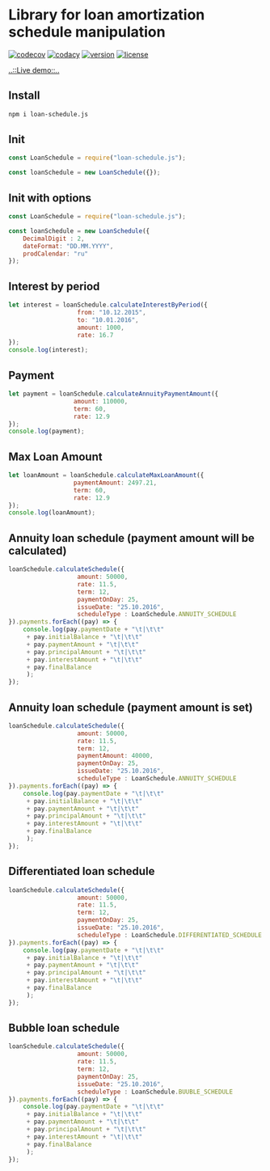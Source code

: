# Library for loan amortization schedule manipulation

[![codecov](https://codecov.io/gh/timmson/loan-schedule.js/branch/master/graph/badge.svg)](https://codecov.io/gh/timmson/loan-schedule.js)
[![codacy](https://api.codacy.com/project/badge/Grade/0316cf5405fd4dbcb67455c33f5a63d5)](https://www.codacy.com/app/timmson666/loan-schedule.js)
[![version](https://img.shields.io/npm/v/loan-schedule.js.svg)](https://www.npmjs.com/package/loan-schedule.js)
[![license](https://img.shields.io/npm/l/loan-schedule.js.svg)](https://www.npmjs.com/package/loan-schedule.js)

[..::Live demo::..](https://timmson.github.io/loan-schedule-ui/)

## Install
```sh
npm i loan-schedule.js
```

## Init
```js
const LoanSchedule = require("loan-schedule.js");

const loanSchedule = new LoanSchedule({});
```

## Init with options
```js
const LoanSchedule = require("loan-schedule.js");

const loanSchedule = new LoanSchedule({
    DecimalDigit : 2,
    dateFormat: "DD.MM.YYYY",
    prodCalendar: "ru"
});
```

## Interest by period
```js
let interest = loanSchedule.calculateInterestByPeriod({
                   from: "10.12.2015", 
                   to: "10.01.2016", 
                   amount: 1000, 
                   rate: 16.7
});
console.log(interest);
```

## Payment
```js
let payment = loanSchedule.calculateAnnuityPaymentAmount({
                  amount: 110000, 
                  term: 60, 
                  rate: 12.9
});
console.log(payment);
```

## Max Loan Amount
```js
let loanAmount = loanSchedule.calculateMaxLoanAmount({
                  paymentAmount: 2497.21,
                  term: 60,
                  rate: 12.9
});
console.log(loanAmount);
```

## Annuity loan schedule (payment amount will be calculated)
```js
loanSchedule.calculateSchedule({
                   amount: 50000,
                   rate: 11.5,
                   term: 12,
                   paymentOnDay: 25,
                   issueDate: "25.10.2016",
                   scheduleType : LoanSchedule.ANNUITY_SCHEDULE
}).payments.forEach((pay) => {
    console.log(pay.paymentDate + "\t|\t\t"
     + pay.initialBalance + "\t|\t\t"
     + pay.paymentAmount + "\t|\t\t"
     + pay.principalAmount + "\t|\t\t"
     + pay.interestAmount + "\t|\t\t"
     + pay.finalBalance
     );
});
```

## Annuity loan schedule (payment amount is set)
```js
loanSchedule.calculateSchedule({
                   amount: 50000,
                   rate: 11.5,
                   term: 12,
                   paymentAmount: 40000,
                   paymentOnDay: 25,
                   issueDate: "25.10.2016",
                   scheduleType : LoanSchedule.ANNUITY_SCHEDULE
}).payments.forEach((pay) => {
    console.log(pay.paymentDate + "\t|\t\t"
     + pay.initialBalance + "\t|\t\t"
     + pay.paymentAmount + "\t|\t\t"
     + pay.principalAmount + "\t|\t\t"
     + pay.interestAmount + "\t|\t\t"
     + pay.finalBalance
     );
});
```

## Differentiated loan schedule
```js
loanSchedule.calculateSchedule({
                   amount: 50000,
                   rate: 11.5,
                   term: 12,
                   paymentOnDay: 25,
                   issueDate: "25.10.2016",
                   scheduleType : LoanSchedule.DIFFERENTIATED_SCHEDULE
}).payments.forEach((pay) => {
    console.log(pay.paymentDate + "\t|\t\t"
     + pay.initialBalance + "\t|\t\t"
     + pay.paymentAmount + "\t|\t\t"
     + pay.principalAmount + "\t|\t\t"
     + pay.interestAmount + "\t|\t\t"
     + pay.finalBalance
     );
});
```

## Bubble loan schedule
```js
loanSchedule.calculateSchedule({
                   amount: 50000,
                   rate: 11.5,
                   term: 12,
                   paymentOnDay: 25,
                   issueDate: "25.10.2016",
                   scheduleType : LoanSchedule.BUUBLE_SCHEDULE
}).payments.forEach((pay) => {
    console.log(pay.paymentDate + "\t|\t\t"
     + pay.initialBalance + "\t|\t\t"
     + pay.paymentAmount + "\t|\t\t"
     + pay.principalAmount + "\t|\t\t"
     + pay.interestAmount + "\t|\t\t"
     + pay.finalBalance
     );
});
```
